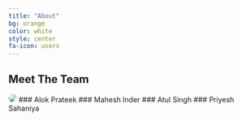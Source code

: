 ```yaml
---
title: "About"
bg: orange
color: white
style: center
fa-icon: users
---
```


## Meet The Team

<img src="https://alokprateek.in/avatar2.png" style="border-radius: 100%; text-align: center;">
### Alok Prateek
### Mahesh Inder
### Atul Singh
### Priyesh Sahaniya
